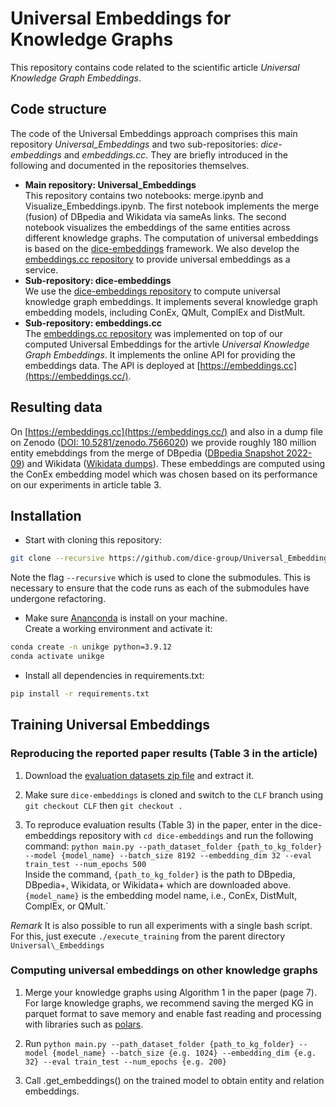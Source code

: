 # Universal Embeddings for Knowledge Graphs

This repository contains code related to the scientific article *Universal Knowledge Graph Embeddings*.

## Code structure

The code of the Universal Embeddings approach comprises this main repository *Universal_Embeddings* and two sub-repositories: *dice-embeddings* and *embeddings.cc*. They are briefly introduced in the following and documented in the repositories themselves.

* **Main repository: Universal_Embeddings**  
This repository contains two notebooks: merge.ipynb and Visualize_Embeddings.ipynb. The first notebook implements the merge (fusion) of DBpedia and Wikidata via sameAs links. The second notebook visualizes the embeddings of the same entities across different knowledge graphs.
The computation of universal embeddings is based on the [dice-embeddings](https://github.com/dice-group/dice-embeddings) framework. We also develop the [embeddings.cc repository](https://github.com/dice-group/embeddings.cc) to provide universal embeddings as a service. 
* **Sub-repository: dice-embeddings**  
We use the [dice-embeddings repository](https://github.com/dice-group/dice-embeddings) to compute universal knowledge graph embeddings. It implements several knowledge graph embedding models, including ConEx, QMult, ComplEx and DistMult.
* **Sub-repository: embeddings.cc**  
The [embeddings.cc repository](https://github.com/dice-group/embeddings.cc) was implemented on top of our computed Universal Embeddings for the artivle *Universal Knowledge Graph Embeddings*. It implements the online API for providing the embeddings data. The API is deployed at [https://embeddings.cc](https://embeddings.cc/). 

## Resulting data

On [https://embeddings.cc](https://embeddings.cc/) and also in a dump file on Zenodo ([DOI: 10.5281/zenodo.7566020](https://doi.org/10.5281/zenodo.7566020)) we provide roughly 180 million entity emebddings from the merge of DBpedia ([DBpedia Snapshot 2022-09](https://www.dbpedia.org/blog/dbpedia-snapshot-2022-09-release/)) and Wikidata ([Wikidata dumps](https://dumps.wikimedia.org/wikidatawiki/)). These embeddings are computed using the ConEx embedding model which was chosen based on its performance on our experiments in article table 3.

## Installation

- Start with cloning this repository:

```bash
git clone --recursive https://github.com/dice-group/Universal_Embeddings.git
```
Note the flag `--recursive` which is used to clone the submodules. This is necessary to ensure that the code runs as each of the submodules have undergone refactoring.

- Make sure [Ananconda](https://www.anaconda.com/) is install on your machine.  
Create a working environment and activate it:
```bash
conda create -n unikge python=3.9.12
conda activate unikge
```

- Install all dependencies in requirements.txt:

```bash
pip install -r requirements.txt
```

## Training Universal Embeddings

### Reproducing the reported paper results (Table 3 in the article)

1. Download the [evaluation datasets zip file](https://hobbitdata.informatik.uni-leipzig.de/UniKGE/splits.zip)  and extract it.

2. Make sure `dice-embeddings` is cloned and switch to the `CLF` branch using `git checkout CLF` then `git checkout .`

3. To reproduce evaluation results (Table 3) in the paper, enter in the dice-embeddings repository with `cd dice-embeddings` and run the following command:
`` python main.py --path_dataset_folder {path_to_kg_folder} --model {model_name} --batch_size 8192 --embedding_dim 32 --eval train_test --num_epochs 500 ``  
Inside the command, ``{path_to_kg_folder}`` is the path to DBpedia, DBpedia+, Wikidata, or Wikidata+ which are downloaded above. ``{model_name}`` is the embedding model name, i.e., ConEx, DistMult, ComplEx, or QMult.`

*Remark* It is also possible to run all experiments with a single bash script. For this, just execute `./execute_training` from the parent directory `Universal\_Embeddings`


### Computing universal embeddings on other knowledge graphs

1. Merge your knowledge graphs using Algorithm 1 in the paper (page 7). For large knowledge graphs, we recommend saving the merged KG in parquet format to save memory and enable fast reading and processing with libraries such as [polars](https://pypi.org/project/polars/).

2. Run `` python main.py --path_dataset_folder {path_to_kg_folder} --model {model_name} --batch_size {e.g. 1024} --embedding_dim {e.g. 32} --eval train_test --num_epochs {e.g. 200} ``

3. Call .get_embeddings() on the trained model to obtain entity and relation embeddings.





